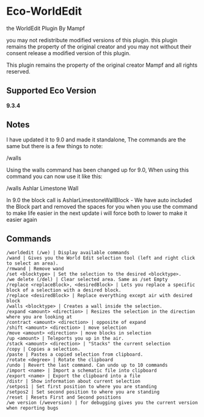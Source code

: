 # Eco-WorldEdit
the WorldEdit Plugin By Mampf

you may not redistribute modified versions of this plugin. this plugin remains the property of the original creator and you may not without their consent release a modified version of this plugin.

This plugin remains the property of the original creator Mampf and all rights reserved. 

## Supported Eco Version
**9.3.4**

## Notes
I have updated it to 9.0 and made it standalone, The commands are the same but there is a few things to note:

/walls

Using the walls command has been changed up for 9.0, When using this command you can now use it like this:

/walls Ashlar Limestone Wall

In 9.0 the block call is AshlarLimestoneWallBlock - We have auto included the Block part and removed the spaces for you when you use the command to make life easier in the next update i will force both to lower to make it easier again

## Commands
```
/worldedit (/we) | Display available commands
/wand | Gives you the World Edit selection tool (left and right click to select an area).
/rmwand | Remove wand
/set <blocktype> | Set the selection to the desired <blocktype>.
/we delete (/del) | Clear selected area. Same as /set Empty
/replace <replaceBlock>, <desiredBlock> | Lets you replace a specific block of a selection with a desired block.
/replace <desiredBlock> | Replace everything except air with desired block
/walls <blocktype> | Creates a wall inside the selection.
/expand <amount> <direction> | Resizes the selection in the direction where you are looking at
/contract <amount> <direction> | opposite of expand
/shift <amount> <direction> | move selection
/move <amount> <direction> | move blocks in selection
/up <amount> | Teleports you up in the air.
/stack <amount> <direction> | "Stacks" the current selection
/copy | Copies a selection.
/paste | Pastes a copied selection from clipboard.
/rotate <degree> | Rotate the clipboard
/undo | Revert the last command. Can undo up to 10 commands
/import <name> | Import a schematic file into clipboard
/export <name> | Export the clipboard into a file
/distr | Show information about current selection
/setpos1 | Set first position to where you are standing
/setpos2 | Set second position to where you are standing
/reset | Resets First and Second positions
/we version (/weversion) | for debugging gives you the current version when reporting bugs
```
